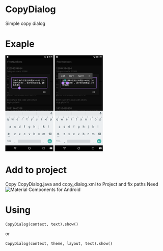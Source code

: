 # CopyDialog
Simple copy dialog

# Exaple

<img src="images/Screenshot_1612957753.png" width="30%"> <img src="images/Screenshot_1612957748.png" width="30%">

# Add to project
Copy CopyDialog.java and copy_dialog.xml to Project and fix paths
Need ![Material Components for Android](https://github.com/material-components/material-components-android)

# Using
	CopyDialog(context, text).show()
or

	CopyDialog(context, theme, layout, text).show()
